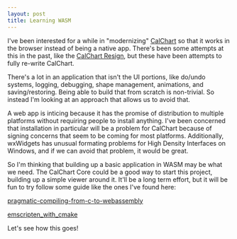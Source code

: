 ```yaml
---
layout: post
title: Learning WASM
---
```


I've been interested for a while in "modernizing" [CalChart](https://github.com/calband/calchart) so that it works in the browser instead of being a native app.  There's been some attempts at this in the past, like the [CalChart Resign](https://github.com/calband/calchart-redesign), but these have been attempts to fully re-write CalChart.

There's a lot in an application that isn't the UI portions, like do/undo systems, logging, debugging, shape management, animations, and saving/restoring.  Being able to build that from scratch is non-trivial.  So instead I'm looking at an approach that allows us to avoid that.

A web app is inticing because it has the promise of distribution to multiple platforms without requiring people to install anything.  I've been concerned that installation in particular will be a problem for CalChart because of signing concerns that seem to be coming for most platforms.  Additionally, wxWidgets has unusual formating problems for High Density Interfaces on Windows, and if we can avoid that problem, it would be great.

So I'm thinking that building up a basic application in WASM may be what we need.  The CalChart Core could be a good way to start this project, building up a simple viewer around it.  It'll be a long term effort, but it will be fun to try follow some guide like the ones I've found here:

[pragmatic-compiling-from-c-to-webassembly](https://medium.com/@tdeniffel/pragmatic-compiling-from-c-to-webassembly-a-guide-a496cc5954b8)

[emscripten_with_cmake](https://stunlock.gg/posts/emscripten_with_cmake/)


Let's see how this goes!


